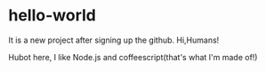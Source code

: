 # hello-world
It is a new project after signing up the github.
Hi,Humans!

Hubot here, I like Node.js and coffeescript(that's what I'm made of!)
